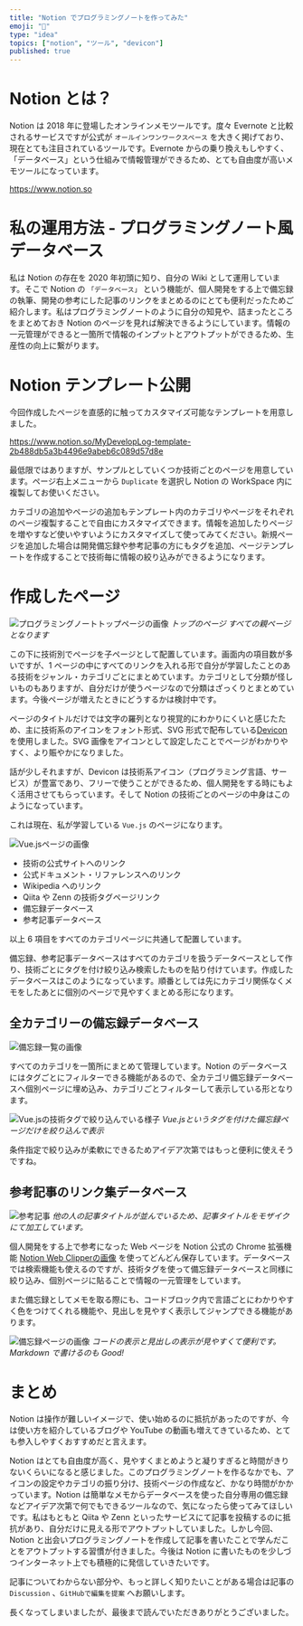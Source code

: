 ```yaml
---
title: "Notion でプログラミングノートを作ってみた"
emoji: "📔"
type: "idea"
topics: ["notion", "ツール", "devicon"]
published: true
---
```


# Notion とは？

Notion は 2018 年に登場したオンラインメモツールです。度々 Evernote と比較されるサービスですが公式が `オールインワンワークスペース` を大きく掲げており、現在とても注目されているツールです。Evernote からの乗り換えもしやすく、「データベース」という仕組みで情報管理ができるため、とても自由度が高いメモツールになっています。

https://www.notion.so

# 私の運用方法 - プログラミングノート風データベース

私は Notion の存在を 2020 年初頭に知り、自分の Wiki として運用しています。そこで Notion の `「データベース」` という機能が、個人開発をする上で備忘録の執筆、開発の参考にした記事のリンクをまとめるのにとても便利だったためご紹介します。私はプログラミングノートのように自分の知見や、詰まったところをまとめておき Notion のページを見れば解決できるようにしています。情報の一元管理ができると一箇所で情報のインプットとアウトプットができるため、生産性の向上に繋がります。

# Notion テンプレート公開

今回作成したページを直感的に触ってカスタマイズ可能なテンプレートを用意しました。

https://www.notion.so/MyDevelopLog-template-2b488db5a3b4496e9abeb6c089d57d8e

最低限ではありますが、サンプルとしていくつか技術ごとのページを用意しています。ページ右上メニューから `Duplicate` を選択し Notion の WorkSpace 内に複製してお使いください。

カテゴリの追加やページの追加もテンプレート内のカテゴリやページをそれぞれのページ複製することで自由にカスタマイズできます。情報を追加したりページを増やすなど使いやすいようにカスタマイズして使ってみてください。新規ページを追加した場合は開発備忘録や参考記事の方にもタグを追加、ページテンプレートを作成することで技術毎に情報の絞り込みができるようになります。

# 作成したページ

![プログラミングノートトップページの画像](https://storage.googleapis.com/zenn-user-upload/k2nwirud871fu8p967f3rz1n31u1)
*トップのページ すべての親ページとなります*

この下に技術別でページを子ページとして配置しています。画面内の項目数が多いですが、1 ページの中にすべてのリンクを入れる形で自分が学習したことのある技術をジャンル・カテゴリごとにまとめています。カテゴリとして分類が怪しいものもありますが、自分だけが使うページなので分類はざっくりとまとめています。今後ページが増えたときにどうするかは検討中です。

ページのタイトルだけでは文字の羅列となり視覚的にわかりにくいと感じたため、主に技術系のアイコンをフォント形式、SVG 形式で配布している[Devicon](https://devicon.dev/)を使用しました。SVG 画像をアイコンとして設定したことでページがわかりやすく、より賑やかになりました。

話が少しそれますが、Devicon は技術系アイコン（プログラミング言語、サービス）が豊富であり、フリーで使うことができるため、個人開発をする時にもよく活用させてもらっています。そして Notion の技術ごとのページの中身はこのようになっています。

これは現在、私が学習している `Vue.js` のページになります。

![Vue.jsページの画像](https://storage.googleapis.com/zenn-user-upload/mtmgv31eaqty8d3o22z3u1ydh8p3)

- 技術の公式サイトへのリンク
- 公式ドキュメント・リファレンスへのリンク
- Wikipedia へのリンク
- Qiita や Zenn の技術タグページリンク
- 備忘録データベース
- 参考記事データベース

以上 6 項目をすべてのカテゴリページに共通して配置しています。

備忘録、参考記事データベースはすべてのカテゴリを扱うデータベースとして作り、技術ごとにタグを付け絞り込み検索したものを貼り付けています。作成したデータベースはこのようになっています。順番としては先にカテゴリ関係なくメモをしたあとに個別のページで見やすくまとめる形になります。

## 全カテゴリーの備忘録データベース

![備忘録一覧の画像](https://storage.googleapis.com/zenn-user-upload/km7r9a0yxu16e5vxb6qwelgn0ar6)

すべてのカテゴリを一箇所にまとめて管理しています。Notion のデータベースにはタグごとにフィルターできる機能があるので、全カテゴリ備忘録データベースへ個別ページに埋め込み、カテゴリごとフィルターして表示している形となります。

![Vue.jsの技術タグで絞り込んでいる様子](https://storage.googleapis.com/zenn-user-upload/0c1cytwib79kwffhff2hc5k2kbkq)
*Vue.jsというタグを付けた備忘録ページだけを絞り込んで表示*

条件指定で絞り込みが柔軟にできるためアイデア次第ではもっと便利に使えそうですね。

## 参考記事のリンク集データベース

![参考記事](https://storage.googleapis.com/zenn-user-upload/j7mkhk18bebsn9568thyzrk7zbrz)
*他の人の記事タイトルが並んでいるため、記事タイトルをモザイクにて加工しています。*

個人開発をする上で参考になった Web ページを Notion 公式の Chrome 拡張機能 [Notion Web Clipperの画像](https://chrome.google.com/webstore/detail/notion-web-clipper/knheggckgoiihginacbkhaalnibhilkk) を使ってどんどん保存しています。データベースでは検索機能も使えるのですが、技術タグを使って備忘録データベースと同様に絞り込み、個別ページに貼ることで情報の一元管理をしています。

また備忘録としてメモを取る際にも、コードブロック内で言語ごとにわかりやすく色をつけてくれる機能や、見出しを見やすく表示してジャンプできる機能があります。

![備忘録ページの画像](https://storage.googleapis.com/zenn-user-upload/ycvdcb3cg7e5g11ml83aicb5p7xv)
*コードの表示と見出しの表示が見やすくて便利です。Markdown で書けるのも Good!*

# まとめ

Notion は操作が難しいイメージで、使い始めるのに抵抗があったのですが、今は使い方を紹介しているブログや YouTube の動画も増えてきているため、とても参入しやすくおすすめだと言えます。

Notion はとても自由度が高く、見やすくまとめようと凝りすぎると時間がきりないくらいになると感じました。このプログラミングノートを作るなかでも、アイコンの設定やカテゴリの振り分け、技術ページの作成など、かなり時間がかかっています。Notion は簡単なメモからデータベースを使った自分専用の備忘録などアイデア次第で何でもできるツールなので、気になったら使ってみてほしいです。私はもともと Qiita や Zenn といったサービスにて記事を投稿するのに抵抗があり、自分だけに見える形でアウトプットしていました。しかし今回、Notion と出会いプログラミングノートを作成して記事を書いたことで学んだことをアウトプットする習慣が付きました。今後は Notion に書いたものを少しづつインターネット上でも積極的に発信していきたいです。

記事についてわからない部分や、もっと詳しく知りたいことがある場合は記事の `Discussion` 、`GitHubで編集を提案` へお願いします。

長くなってしまいましたが、最後まで読んでいただきありがとうございました。